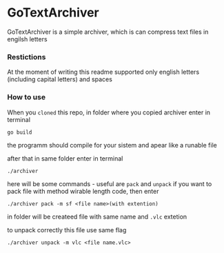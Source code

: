 # GoTextArchiver
GoTextArchiver is a simple archiver, which is can compress text files in engilsh letters

### Restictions ###

At the moment of writing this readme supported only english letters \(including capital letters\) and spaces

### How to use ###

When you `cloned` this repo, in folder where you copied archiver 
enter in terminal
```
go build
```
the programm should compile for your sistem and apear like a runable file

after that in same folder enter in terminal
```
./archiver
```
here will be some commands - useful are `pack` and `unpack`
if you want to pack file with method wirable length code, then enter
```
./archiver pack -m sf <file name>(with extention)
```
in folder will be createed file with same name and `.vlc` extetion

to unpack correctly this file use same flag
```
./archiver unpack -m vlc <file name.vlc>
```
